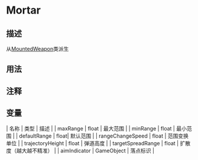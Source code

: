# Mortar

## 描述
从[MountedWeapon](./MountedWeapon.md)类派生

## 用法

## 注释

## 变量
| 名称 | 类型 | 描述 |
| maxRange | float | 最大范围 |
| minRange | float | 最小范围 |
| defaultRange | float| 默认范围 |
| rangeChangeSpeed | float | 范围变换单位 |
| trajectoryHeight | float | 弹道高度 |
| targetSpreadRange | float | 扩散度（越大越不精准） |
| aimIndicator | GameObject | 落点标识 |
